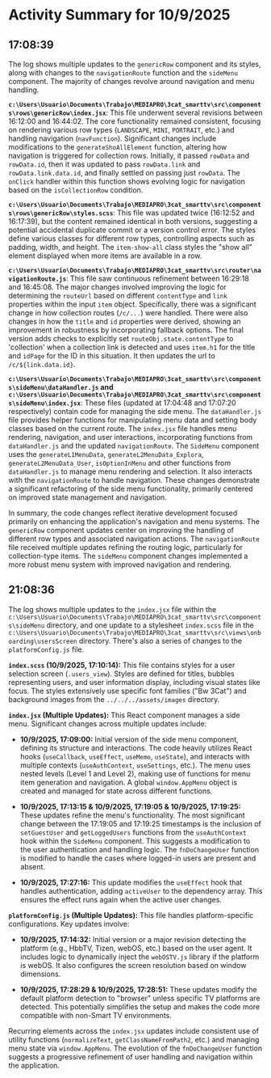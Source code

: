 # Activity Summary for 10/9/2025

## 17:08:39
The log shows multiple updates to the `genericRow` component and its styles, along with changes to the `navigationRoute` function and the `sideMenu` component.  The majority of changes revolve around navigation and menu handling.

**`c:\Users\Usuario\Documents\Trabajo\MEDIAPRO\3cat_smarttv\src\components\rows\genericRow\index.jsx`**: This file underwent several revisions between 16:12:00 and 16:44:02. The core functionality remained consistent, focusing on rendering various row types (`LANDSCAPE`, `MINI`, `PORTRAIT`, etc.) and handling navigation (`navFunction`).  Significant changes include modifications to the `generateShoAllElement` function, altering how navigation is triggered for collection rows.  Initially, it passed `rowData` and `rowData.id`, then it was updated to pass `rowData.link` and `rowData.link.data.id`, and finally settled on passing just `rowData`.  The `onClick` handler within this function shows evolving logic for navigation based on the `isCollectionRow` condition.

**`c:\Users\Usuario\Documents\Trabajo\MEDIAPRO\3cat_smarttv\src\components\rows\genericRow\styles.scss`**: This file was updated twice (16:12:52 and 16:17:39), but the content remained identical in both versions, suggesting a potential accidental duplicate commit or a version control error. The styles define various classes for different row types, controlling aspects such as padding, width, and height.  The `item-show-all` class styles the "show all" element displayed when more items are available in a row.

**`c:\Users\Usuario\Documents\Trabajo\MEDIAPRO\3cat_smarttv\src\router\navigationRoute.js`**: This file saw continuous refinement between 16:29:18 and 16:45:08.  The major changes involved improving the logic for determining the `routeUrl` based on different `contentType` and `link` properties within the input `item` object.  Specifically, there was a significant change in how collection routes (`/c/...`) were handled.  There were also changes in how the `title` and `id` properties were derived, showing an improvement in robustness by incorporating fallback options.  The final version adds checks to explicitly set `routeObj.state.contentType` to 'collection' when a collection link is detected and uses `item.h1` for the title and `idPage` for the ID in this situation. It then updates the url to `/c/${link.data.id}`.


**`c:\Users\Usuario\Documents\Trabajo\MEDIAPRO\3cat_smarttv\src\components\sideMenu\dataHandler.js` and `c:\Users\Usuario\Documents\Trabajo\MEDIAPRO\3cat_smarttv\src\components\sideMenu\index.jsx`**: These files (updated at 17:04:48 and 17:07:20 respectively) contain code for managing the side menu.  The `dataHandler.js` file provides helper functions for manipulating menu data and setting body classes based on the current route. The `index.jsx` file handles menu rendering, navigation, and user interactions, incorporating functions from `dataHandler.js` and the updated `navigationRoute`.  The `SideMenu` component uses the `generateL1MenuData`, `generateL2MenuData_Explora`, `generateL2MenuData_User`, `isOptionInMenu` and other functions from `dataHandler.js` to manage menu rendering and selection.  It also interacts with the `navigationRoute` to handle navigation.  These changes demonstrate a significant refactoring of the side menu functionality, primarily centered on improved state management and navigation.

In summary, the code changes reflect iterative development focused primarily on enhancing the application's navigation and menu systems. The `genericRow` component updates center on improving the handling of different row types and associated navigation actions. The `navigationRoute` file received multiple updates refining the routing logic, particularly for collection-type items. The `sideMenu` component changes implemented a more robust menu system with improved navigation and rendering.


## 21:08:36
The log shows multiple updates to the `index.jsx` file within the `c:\Users\Usuario\Documents\Trabajo\MEDIAPRO\3cat_smarttv\src\components\sideMenu` directory,  and one update to a stylesheet `index.scss` file in the  `c:\Users\Usuario\Documents\Trabajo\MEDIAPRO\3cat_smarttv\src\views\onboarding\usersScreen` directory.  There's also a series of changes to the `platformConfig.js` file.


**`index.scss` (10/9/2025, 17:10:14):** This file contains styles for a user selection screen (`.users_view`). Styles are defined for titles, bubbles representing users, and user information display, including visual states like focus.  The styles extensively use specific font families ("Bw 3Cat") and background images from the `../../../assets/images` directory.


**`index.jsx` (Multiple Updates):**  This React component manages a side menu.  Significant changes across multiple updates include:


* **10/9/2025, 17:09:00:** Initial version of the side menu component, defining its structure and interactions.  The code heavily utilizes React hooks (`useCallback`, `useEffect`, `useMemo`, `useState`),  and interacts with multiple contexts (`useAuthContext`, `useSettings`, etc.). The menu uses nested levels (Level 1 and Level 2), making use of functions for menu item generation and navigation.  A global `window.AppMenu` object is created and managed for state across different functions.


* **10/9/2025, 17:13:15 & 10/9/2025, 17:19:05 & 10/9/2025, 17:19:25:** These updates refine the menu's functionality.  The most significant change between the 17:19:05 and 17:19:25 timestamps is the inclusion of `setGuestUser` and `getLoggedUsers` functions from the `useAuthContext` hook within the `SideMenu` component. This suggests a modification to the user authentication and handling logic.  The `fnDoChangeUser` function is modified to handle the cases where logged-in users are present and absent.


* **10/9/2025, 17:27:16:** This update modifies the `useEffect` hook that handles authentication, adding `activeUser` to the dependency array. This ensures the effect runs again when the active user changes.


**`platformConfig.js` (Multiple Updates):** This file handles platform-specific configurations.  Key updates involve:

* **10/9/2025, 17:14:32:** Initial version or a major revision detecting the platform (e.g., HbbTV, Tizen, webOS, etc.) based on the user agent. It includes logic to dynamically inject the `webOSTV.js` library if the platform is webOS. It also configures the screen resolution based on window dimensions.


* **10/9/2025, 17:28:29 & 10/9/2025, 17:28:51:** These updates modify the default platform detection to "browser" unless specific TV platforms are detected. This potentially simplifies the setup and makes the code more compatible with non-Smart TV environments.


Recurring elements across the `index.jsx` updates include consistent use of utility functions (`normalizeText`, `getClassNameFromPath2`, etc.) and managing menu state via `window.AppMenu`.  The evolution of the `fnDoChangeUser` function suggests a progressive refinement of user handling and navigation within the application.
